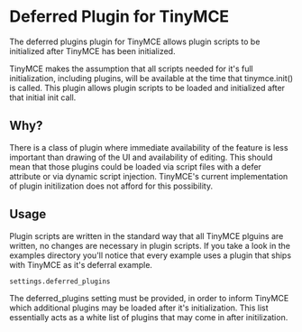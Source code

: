 # Deferred Plugin for TinyMCE
The deferred plugins plugin for TinyMCE allows plugin scripts to be initialized after TinyMCE has been initialized. 

TinyMCE makes the assumption that all scripts needed for it's full initialization, including plugins, will be available at the time that tinymce.init() is called. This plugin allows plugin scripts to be loaded and initialized after that initial init call.

## Why?
There is a class of plugin where immediate availability of the feature is less important than drawing of the UI and availability of editing. This should mean that those plugins could be loaded via script files with a defer attribute or via dynamic script injection. TinyMCE's current implementation of plugin initilization does not afford for this possibility.

## Usage
Plugin scripts are written in the standard way that all TinyMCE plguins are written, no changes are necessary in plugin scripts. If you take a look in the examples directory you'll notice that every example uses a plugin that ships with TinyMCE as it's deferral example.

    settings.deferred_plugins

The deferred_plugins setting must be provided, in order to inform TinyMCE which additional plugins may be loaded after it's initialization. This list essentially acts as a white list of plugins that may come in after initilization.